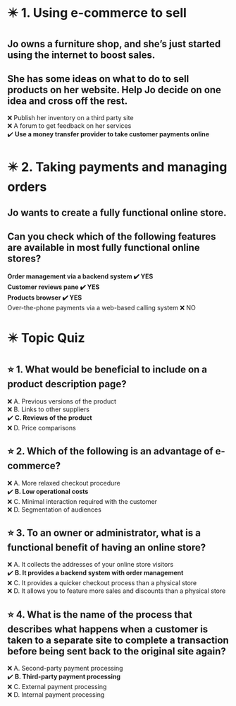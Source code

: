 # :eight_pointed_black_star: 1. Using e-commerce to sell

## Jo owns a furniture shop, and she’s just started using the internet to boost sales.

## She has some ideas on what to do to sell products on her website. Help Jo decide on one idea and cross off the rest.

:x: Publish her inventory on a third party site\
:x: A forum to get feedback on her services\
:heavy_check_mark: **Use a money transfer provider to take customer payments online**

# :eight_pointed_black_star: 2. Taking payments and managing orders

## Jo wants to create a fully functional online store.

## Can you check which of the following features are available in most fully functional online stores?

**Order management via a backend system :heavy_check_mark: YES**\
**Customer reviews pane :heavy_check_mark: YES**\
**Products browser :heavy_check_mark: YES**\
Over-the-phone payments via a web-based calling system :x: NO

# :eight_pointed_black_star: Topic Quiz

## :star: 1. What would be beneficial to include on a product description page?

:x: A. Previous versions of the product\
:x: B. Links to other suppliers\
:heavy_check_mark: **C. Reviews of the product**\
:x: D. Price comparisons

## :star: 2. Which of the following is an advantage of e-commerce?

:x: A. More relaxed checkout procedure\
:heavy_check_mark: **B. Low operational costs**\
:x: C. Minimal interaction required with the customer\
:x: D. Segmentation of audiences

## :star: 3. To an owner or administrator, what is a functional benefit of having an online store?

:x: A. It collects the addresses of your online store visitors\
:heavy_check_mark: **B. It provides a backend system with order management**\
:x: C. It provides a quicker checkout process than a physical store\
:x: D. It allows you to feature more sales and discounts than a physical store

## :star: 4. What is the name of the process that describes what happens when a customer is taken to a separate site to complete a transaction before being sent back to the original site again?

:x: A. Second-party payment processing\
:heavy_check_mark: **B. Third-party payment processing**\
:x: C. External payment processing\
:x: D. Internal payment processing